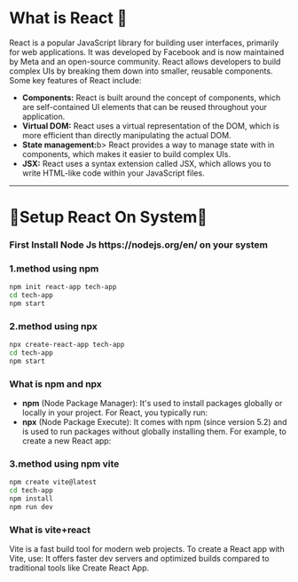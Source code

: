 <h1>What is React 📌</h1>
<p>React is a popular JavaScript library for building user interfaces, primarily for web applications. It was developed by Facebook and is now maintained by Meta and an open-source community. React allows developers to build complex UIs by breaking them down into smaller, reusable components. Some key features of React include:</p>

<ul>
  <li> <b>Components:</b> React is built around the concept of components, which are self-contained UI elements that can be reused throughout your application.</li>
  <li><b> Virtual DOM:</b> React uses a virtual representation of the DOM, which is more efficient than directly manipulating the actual DOM.</li>
  <li><b> State management:</b>b> React provides a way to manage state with in components, which makes it easier to build complex UIs.</li>
  <li><b>JSX:</b> React uses a syntax extension called JSX, which allows you to write HTML-like code within your JavaScript files.</li>
</ul>

<hr>

<h1>🎄Setup React On System🎄</h1>
<h3>First Install Node Js https://nodejs.org/en/ on your system</h3>

<h3>1.method using npm</h3>

```bash
npm init react-app tech-app
cd tech-app
npm start
```
<h3>2.method using npx</h3>

```bash
npx create-react-app tech-app
cd tech-app
npm start
```

<h3>What is npm and npx </h3>
<ul>
  <li>
    <b>npm</b> (Node Package Manager): It's used to install packages globally or locally in your project. For React, you typically run:
  </li>
  <li><b>npx</b> (Node Package Execute): It comes with npm (since version 5.2) and is used to run packages without globally installing them. For example, to create a new React app:</li>
</ul>

<h3>3.method using npm vite</h3>

```bash
npm create vite@latest
cd tech-app 
npm install
npm run dev
```
<h3>What is vite+react</h3>
<p>Vite is a fast build tool for modern web projects. To create a React app with Vite, use:
It offers faster dev servers and optimized builds compared to traditional tools like Create React App.
</p>
